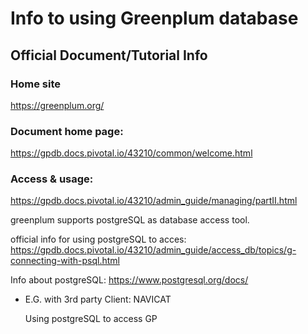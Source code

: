 # Info to using Greenplum database
## Official Document/Tutorial Info
### Home site
  https://greenplum.org/
### Document home page:
  https://gpdb.docs.pivotal.io/43210/common/welcome.html

### Access & usage:
  https://gpdb.docs.pivotal.io/43210/admin_guide/managing/partII.html
  
  greenplum supports postgreSQL as database access tool.
  
  official info for using postgreSQL to acces: https://gpdb.docs.pivotal.io/43210/admin_guide/access_db/topics/g-connecting-with-psql.html
  
  Info about postgreSQL: https://www.postgresql.org/docs/
  
  - E.G. with 3rd party Client: NAVICAT
    
    Using postgreSQL to access GP
